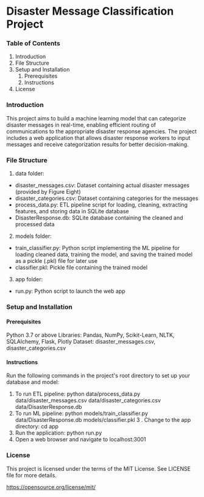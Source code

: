 # Disaster Message Classification Project

### Table of Contents

1. Introduction
2. File Structure
3. Setup and Installation
    1. Prerequisites
    2. Instructions
4. License

<a name="introduction"></a>

### Introduction
This project aims to build a machine learning model that can categorize disaster messages in real-time, enabling efficient routing of communications to the appropriate disaster response agencies. The project includes a web application that allows disaster response workers to input messages and receive categorization results for better decision-making.

### File Structure

1. data folder:

 * disaster_messages.csv: Dataset containing actual disaster messages (provided by Figure Eight)
 * disaster_categories.csv: Dataset containing categories for the messages
 * process_data.py: ETL pipeline script for loading, cleaning, extracting features, and storing data in SQLite database
 * DisasterResponse.db: SQLite database containing the cleaned and processed data


2. models folder:

 * train_classifier.py: Python script implementing the ML pipeline for loading cleaned data, training the model, and saving the trained model as a pickle (.pkl) file for later use
 * classifier.pkl: Pickle file containing the trained model


3. app folder:

 * run.py: Python script to launch the web app




### Setup and Installation

#### Prerequisites
Python 3.7 or above
Libraries: Pandas, NumPy, Scikit-Learn, NLTK, SQLAlchemy, Flask, Plotly
Dataset: disaster_messages.csv, disaster_categories.csv

#### Instructions

Run the following commands in the project's root directory to set up your database and model:
1. To run ETL pipeline: python data/process_data.py data/disaster_messages.csv data/disaster_categories.csv data/DisasterResponse.db
2. To run ML pipeline: python models/train_classifier.py data/DisasterResponse.db models/classifier.pkl
3 . Change to the app directory: cd app
4. Run the application: python run.py
5. Open a web browser and navigate to localhost:3001

### License

This project is licensed under the terms of the MIT License. See LICENSE file for more details.

https://opensource.org/license/mit/


